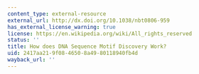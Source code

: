 ```yaml
---
content_type: external-resource
external_url: http://dx.doi.org/10.1038/nbt0806-959
has_external_license_warning: true
license: https://en.wikipedia.org/wiki/All_rights_reserved
status: ''
title: How does DNA Sequence Motif Discovery Work?
uid: 2417aa21-9f08-4650-8a49-80118940fb4d
wayback_url: ''
---
```


